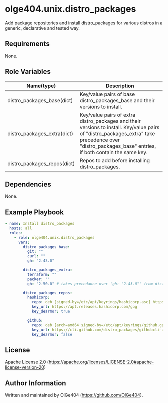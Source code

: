 olge404.unix.distro_packages
=========

Add package repositories and install distro_packages for various distros in a generic,
declarative and tested way.

Requirements
------------

None.

Role Variables
--------------

| Name(type)             | Description                                                                                                                                            |
| ---------------------- | ------------------------------------------------------------------------------------------------------------------------------------------------------ |
| distro_packages_base(dict)  | Key/value pairs of base distro_packages_base and their versions to install.                                                                                        |
| distro_packages_extra(dict) | Key/value pairs of extra distro_packages and their versions to install. Key/value pairs of "distro_packages_extra" take precedence over "distro_packages_base" entries, if both contain the same key. |
| distro_packages_repos(dict) | Repos to add before installing distro_packages.                                                                            |

Dependencies
------------

None.

Example Playbook
----------------
```yaml
- name: Install distro_packages
  hosts: all
  roles:
    - role: olge404.unix.distro_packages
      vars:
        distro_packages_base:
          git: ""
          curl: ""
          gh: "2.43.0"

        distro_packages_extra:
          terraform: ""
          packer: ""
          gh: "2.50.0" # takes precedance over 'gh: "2.43.0"' from distro_packages_base

        distro_packages_repos:
          hashicorp:
            repo: deb [signed-by=/etc/apt/keyrings/hashicorp.asc] https://apt.releases.hashicorp.com jammy main
            key_url: https://apt.releases.hashicorp.com/gpg
            key_dearmor: true

          github:
            repo: deb [arch=amd64 signed-by=/etc/apt/keyrings/github.gpg] https://cli.github.com/distro_packages stable main
            key_url: https://cli.github.com/distro_packages/githubcli-archive-keyring.gpg
            key_dearmor: false
```

License
-------

Apache License 2.0 (https://apache.org/licenses/LICENSE-2.0#apache-license-version-20)

Author Information
------------------

Written and maintained by OlGe404 (https://github.com/OlGe404).
